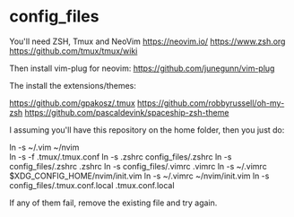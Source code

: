 # config_files

You'll need ZSH, Tmux and NeoVim
https://neovim.io/
https://www.zsh.org
https://github.com/tmux/tmux/wiki

Then install vim-plug for neovim:
https://github.com/junegunn/vim-plug


The install the extensions/themes: 

https://github.com/gpakosz/.tmux
https://github.com/robbyrussell/oh-my-zsh
https://github.com/pascaldevink/spaceship-zsh-theme


I assuming you'll have this repository on the home folder, then you just do:

ln -s ~/.vim ~/nvim\
ln -s -f .tmux/.tmux.conf
ln -s .zshrc config_files/.zshrc
ln -s config_files/.zshrc .zshrc
ln -s config_files/.vimrc .vimrc
ln -s ~/.vimrc $XDG_CONFIG_HOME/nvim/init.vim
ln -s ~/.vimrc ~/nvim/init.vim
ln -s config_files/.tmux.conf.local .tmux.conf.local

If any of them fail, remove the existing file and try again.
